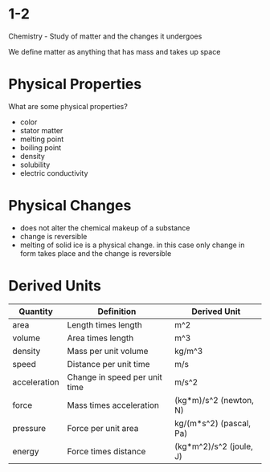 1-2
===
Chemistry - Study of matter and the changes it undergoes

We define matter as anything that has mass and takes up space


Physical Properties
===
What are some physical properties?
  - color
  - stator matter
  - melting point
  - boiling point
  - density
  - solubility
  - electric conductivity

Physical Changes
===
  - does not alter the chemical makeup of a substance
  - change is reversible
  - melting of solid ice is a physical change. in this case only change in form takes place and the
     change is reversible

Derived Units
===
Quantity      | Definition                     | Derived Unit
------------- | -------------                  | -------------
area          | Length times length            | m^2
volume        | Area times length              | m^3
density       | Mass per unit volume           | kg/m^3
speed         | Distance per unit time         | m/s
acceleration  | Change in speed per unit time  | m/s^2
force         | Mass times acceleration        | (kg*m)/s^2 (newton, N)
pressure      | Force per unit area            | kg/(m*s^2) (pascal, Pa)
energy        | Force times distance           | (kg*m^2)/s^2 (joule, J)
